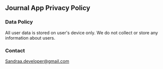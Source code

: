 ## Journal App Privacy Policy

### Data Policy

All user data is stored on user's device only.
We do not collect or store any information about users.

### Contact

Sandraa.developer@gmail.com
